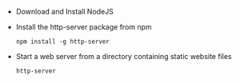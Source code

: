 * Download and Install NodeJS

* Install the http-server package from npm

	`npm install -g http-server`

* Start a web server from a directory containing static website files
	
	`http-server`

